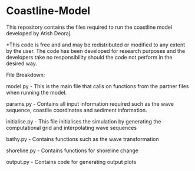 # Coastline-Model
This repository contains the files required to run the coastline model developed by Atish Deoraj. 

*This code is free and and may be redistributed or modified to any extent by the user. The code has been developed for research purposes and
the developers take no responsibility should the code not perform in the desired way.

File Breakdown:

model.py        -   This is the main file that calls on functions from the partner files when running the model.

params.py       -   Contains all input information required such as the wave sequence, coastlie coordinates and sediment information.

initialise.py   -   This file initialises the simulation by generating the computational grid and interpolating wave sequences

bathy.py        -   Contains functions such as the wave transformation

shoreline.py    -   Contains functions for shoreline change

output.py       -   Contains code for generating output plots


